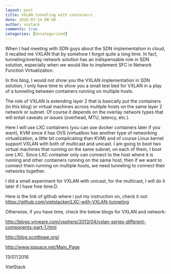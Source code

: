 ```yaml
---
layout: post
title: VXLAN tunneling with containers
date: 2016-07-14 08:58
author: vnstack
comments: true
categories: [Uncategorized]
---
```

When I had meeting with SDN guys about the SDN implementation in cloud, it recalled me VXLAN that by somehow I forgot quite a long time. In fact, tunneling/overlay network solution has an indispensable role in SDN solution, especially when we would like to implement SFC in Network Function Virtualization.

In this blog, I would not show you the VXLAN implementation in SDN solution, I only have time to show you a small test bed for VXLAN in a play of a tunneling between containers running on multiple hosts.

The role of VXLAN is extending layer 2 that is basically put the containers (in this blog) or virtual machines across multiple hosts on the same layer 2 network or subnet. Of course it depends on the overlay network types that will entail caveats or issues (overhead, MTU, latency, etc.).

Here I will use LXC containers (you can use docker containers later if you want), KVM since it has OVS (virtualbox has another type of networking virtualization, a little bit complicating than KVM) and of course Linux kernel support VXLAN with both of multicast and unicast. I am going to boot two virtual machines that running on the same subnet, on each of them, I boot one LXC. Since LXC container only can connect to the host where it is running and other containers running on the same host, then if we want to connect them running on multiple hosts, we need tunneling to connect their networks together.

I did a small experiment for VXLAN with unicast, for the multicast, I will do it later if I have free time:D.

Here is the link of github where i put my instruction on, check it out:
https://github.com/vietstacker/LXC-with-VXLAN-tunneling

Otherwise, if you have time, check the below blogs for VXLAN and network:

http://blogs.vmware.com/vsphere/2013/04/vxlan-series-different-components-part-1.html

<a href="http://blog.scottlowe.org/">http://blog.scottlowe.org/</a>

<a href="http://www.ipspace.net/Main_Page">http://www.ipspace.net/Main_Page</a>

13/07/2016

VietStack
